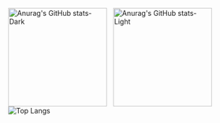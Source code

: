<p>
  <a href="https://github.com/anuraghazra/github-readme-stats#gh-dark-mode-only">
    <img
      align="left"
      align="left"
      height="200"
      style="padding-right:10px;"
      src="https://github-readme-stats.vercel.app/api?username=heloHobold&show_icons=true&theme=dark#gh-dark-mode-only&include_all_commits=true" 
      alt="Anurag's GitHub stats-Dark"
      />
  </a>

  <a href="https://github.com/anuraghazra/github-readme-stats#gh-light-mode-only">
    <img 
      align="left"
      height="200"
      style="padding-right:10px;"
      src="https://github-readme-stats.vercel.app/api?username=heloHobold&show_icons=true&theme=default#gh-light-mode-onlyinclude_all_commits=true" 
      alt="Anurag's GitHub stats-Light"
      />
  </a>

  <img
    align="left"
    src="https://github-readme-stats.vercel.app/api/top-langs/?username=heloHobold&layout=compact" 
    alt="Top Langs"
    />
</p>
